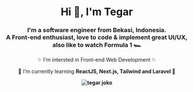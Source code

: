 <h1 align="center">Hi 👋, I'm Tegar</h1>
<h3 align="center">I'm a software engineer from Bekasi, Indonesia.<br>
A Front-end enthusiast, love to code & implement great UI/UX,
also like to watch Formula 1 🏎</h3>


<p align="center" width="100%">✨ I'm intersted in Front-end Web Development ✨</p>
<p align="center" width="100%">🌱 I’m currently learning <b>ReactJS, Next.js, Tailwind and Laravel<b> 🌱</p>
<p align="center" width="100%">
<img align="center" src="https://github-readme-stats.vercel.app/api/top-langs?username=tegarjoko&count_private=true&show_icons=true&locale=en&layout=compact&theme=dark#gh-dark-mode-only" alt="tegar joko"/>
</p>
